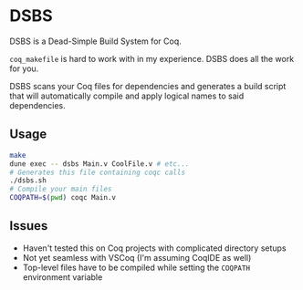 # DSBS

DSBS is a Dead-Simple Build System for Coq.

`coq_makefile` is hard to work with in my experience. DSBS does all the work for you.

DSBS scans your Coq files for dependencies and generates a build script that will
automatically compile and apply logical names to said dependencies.

## Usage

```bash
make
dune exec -- dsbs Main.v CoolFile.v # etc...
# Generates this file containing coqc calls
./dsbs.sh
# Compile your main files
COQPATH=$(pwd) coqc Main.v
```

## Issues

- Haven't tested this on Coq projects with complicated directory setups
- Not yet seamless with VSCoq (I'm assuming CoqIDE as well)
- Top-level files have to be compiled while setting the `COQPATH` environment variable
